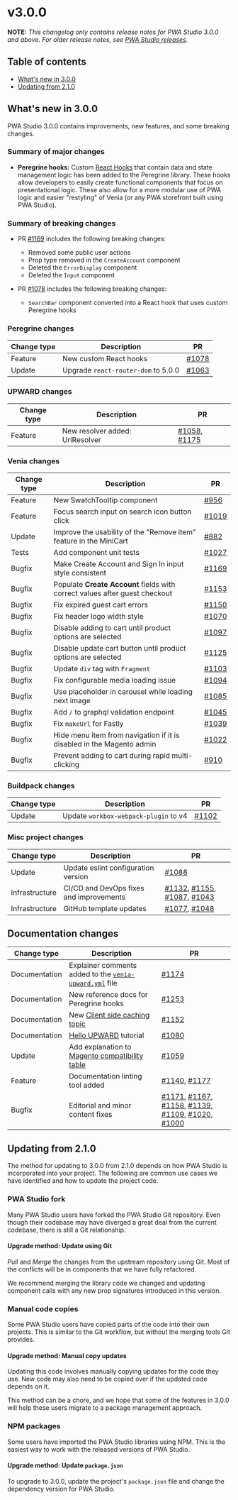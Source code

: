 # v3.0.0

**NOTE:**
_This changelog only contains release notes for PWA Studio 3.0.0 and above._
_For older release notes, see [PWA Studio releases][]._

## Table of contents

-   [What's new in 3.0.0](#whats-new-in-300)
-   [Updating from 2.1.0](#updating-from-210)

## What's new in 3.0.0

PWA Studio 3.0.0 contains improvements, new features, and some breaking changes.

### Summary of major changes

-   **Peregrine hooks:**
    Custom [React Hooks][] that contain data and state management logic has been added to the Peregrine library.
    These hooks allow developers to easily create functional components that focus on presentational logic.
    These also allow for a more modular use of PWA logic and easier "restyling" of Venia (or any PWA storefront built using PWA Studio).

### Summary of breaking changes

-   PR [#1169][] includes the following breaking changes:

    -   Removed some public user actions
    -   Prop type removed in the `CreateAccount` component
    -   Deleted the `ErrorDisplay` component
    -   Deleted the `Input` component

-   PR [#1078][] includes the following breaking changes:

    -   `SearchBar` component converted into a React hook that uses custom Peregrine hooks

### Peregrine changes

| Change type | Description                         | PR        |
| ----------- | ----------------------------------- | --------- |
| Feature     | New custom React hooks              | [#1078][] |
| Update      | Upgrade `react-router-dom` to 5.0.0 | [#1063][] |

### UPWARD changes

| Change type | Description                     | PR                   |
| ----------- | ------------------------------- | -------------------- |
| Feature     | New resolver added: UrlResolver | [#1058][], [#1175][] |

### Venia changes

| Change type | Description                                                                 | PR        |
| ----------- | --------------------------------------------------------------------------- | --------- |
| Feature     | New SwatchTooltip component                                                 | [#956][]  |
| Feature     | Focus search input on search icon button click                              | [#1019][] |
| Update      | Improve the usability of the "Remove item" feature in the MiniCart          | [#882][]  |
| Tests       | Add component unit tests                                                    | [#1027][] |
| Bugfix      | Make Create Account and Sign In input style consistent                      | [#1169][] |
| Bugfix      | Populate **Create Account** fields with correct values after guest checkout | [#1153][] |
| Bugfix      | Fix expired guest cart errors                                               | [#1150][] |
| Bugfix      | Fix header logo width style                                                 | [#1070][] |
| Bugfix      | Disable adding to cart until product options are selected                   | [#1097][] |
| Bugfix      | Disable update cart button until product options are selected               | [#1125][] |
| Bugfix      | Update `div` tag with `Fragment`                                            | [#1103][] |
| Bugfix      | Fix configurable media loading issue                                        | [#1094][] |
| Bugfix      | Use placeholder in carousel while loading next image                        | [#1085][] |
| Bugfix      | Add `/` to graphql validation endpoint                                      | [#1045][] |
| Bugfix      | Fix `makeUrl` for Fastly                                                    | [#1039][] |
| Bugfix      | Hide menu item from navigation if it is disabled in the Magento admin       | [#1022][] |
| Bugfix      | Prevent adding to cart during rapid multi-clicking                          | [#910][]  |

### Buildpack changes

| Change type | Description                           | PR        |
| ----------- | ------------------------------------- | --------- |
| Update      | Update `workbox-webpack-plugin` to v4 | [#1102][] |

### Misc project changes

| Change type    | Description                             | PR                                         |
| -------------- | --------------------------------------- | ------------------------------------------ |
| Update         | Update eslint configuration version     | [#1088][]                                  |
| Infrastructure | CI/CD and DevOps fixes and improvements | [#1132][], [#1155][], [#1087][], [#1043][] |
| Infrastructure | GitHub template updates                 | [#1077][], [#1048][]                       |

## Documentation changes

| Change type   | Description                                                 | PR                                                                          |
| ------------- | ----------------------------------------------------------- | --------------------------------------------------------------------------- |
| Documentation | Explainer comments added to the [`venia-upward.yml`][] file | [#1174][]                                                                   |
| Documentation | New reference docs for Peregrine hooks                      | [#1253][]                                                                   |
| Documentation | New [Client side caching topic][]                           | [#1152][]                                                                   |
| Documentation | [Hello UPWARD][] tutorial                                   | [#1080][]                                                                   |
| Update        | Add explanation to [Magento compatibility table][]          | [#1059][]                                                                   |
| Feature       | Documentation linting tool added                            | [#1140][], [#1177][]                                                        |
| Bugfix        | Editorial and minor content fixes                           | [#1171][], [#1167][], [#1158][], [#1139][], [#1109][], [#1020][], [#1000][] |

## Updating from 2.1.0

The method for updating to 3.0.0 from 2.1.0 depends on how PWA Studio is incorporated into your project.
The following are common use cases we have identified and how to update the project code.

### PWA Studio fork

Many PWA Studio users have forked the PWA Studio Git repository.
Even though their codebase may have diverged a great deal from the current codebase, there is still a Git relationship.

#### Upgrade method: Update using Git

_Pull_ and _Merge_ the changes from the upstream repository using Git.
Most of the conflicts will be in components that we have fully refactored.

We recommend merging the library code we changed and updating component calls with any new prop signatures introduced in this version.

### Manual code copies

Some PWA Studio users have copied parts of the code into their own projects.
This is similar to the Git workflow, but without the merging tools Git provides.

#### Upgrade method: Manual copy updates

Updating this code involves manually copying updates for the code they use.
New code may also need to be copied over if the updated code depends on it.

This method can be a chore, and we hope that some of the features in 3.0.0 will help these users migrate to a package management approach.

### NPM packages

Some users have imported the PWA Studio libraries using NPM.
This is the easiest way to work with the released versions of PWA Studio.

#### Upgrade method: Update `package.json`

To upgrade to 3.0.0, update the project's `package.json` file and change the dependency version for PWA Studio.

[pwa studio releases]: https://github.com/magento-research/pwa-studio/releases
[client side caching topic]: https://magento-research.github.io/pwa-studio/technologies/basic-concepts/client-side-caching/
[`venia-upward.yml`]: https://github.com/magento-research/pwa-studio/blob/develop/packages/venia-concept/venia-upward.yml
[hello upward]: https://magento-research.github.io/pwa-studio/tutorials/hello-upward/simple-server/
[magento compatibility table]: https://magento-research.github.io/pwa-studio/technologies/magento-compatibility/
[react hooks]: https://reactjs.org/docs/hooks-intro.html
[#1253]: https://github.com/magento-research/pwa-studio/pull/1253
[#1177]: https://github.com/magento-research/pwa-studio/pull/1177
[#1058]: https://github.com/magento-research/pwa-studio/pull/1058
[#1175]: https://github.com/magento-research/pwa-studio/pull/1175
[#1174]: https://github.com/magento-research/pwa-studio/pull/1174
[#1171]: https://github.com/magento-research/pwa-studio/pull/1171
[#1169]: https://github.com/magento-research/pwa-studio/pull/1169
[#1167]: https://github.com/magento-research/pwa-studio/pull/1167
[#1158]: https://github.com/magento-research/pwa-studio/pull/1158
[#1155]: https://github.com/magento-research/pwa-studio/pull/1155
[#1153]: https://github.com/magento-research/pwa-studio/pull/1153
[#1152]: https://github.com/magento-research/pwa-studio/pull/1152
[#1150]: https://github.com/magento-research/pwa-studio/pull/1150
[#1140]: https://github.com/magento-research/pwa-studio/pull/1140
[#1139]: https://github.com/magento-research/pwa-studio/pull/1139
[#1132]: https://github.com/magento-research/pwa-studio/pull/1132
[#1070]: https://github.com/magento-research/pwa-studio/pull/1070
[#1125]: https://github.com/magento-research/pwa-studio/pull/1125
[#1109]: https://github.com/magento-research/pwa-studio/pull/1109
[#1103]: https://github.com/magento-research/pwa-studio/pull/1103
[#1102]: https://github.com/magento-research/pwa-studio/pull/1102
[#1097]: https://github.com/magento-research/pwa-studio/pull/1097
[#1094]: https://github.com/magento-research/pwa-studio/pull/1094
[#1088]: https://github.com/magento-research/pwa-studio/pull/1088
[#1087]: https://github.com/magento-research/pwa-studio/pull/1087
[#1085]: https://github.com/magento-research/pwa-studio/pull/1085
[#1080]: https://github.com/magento-research/pwa-studio/pull/1080
[#1077]: https://github.com/magento-research/pwa-studio/pull/1077
[#1063]: https://github.com/magento-research/pwa-studio/pull/1063
[#1059]: https://github.com/magento-research/pwa-studio/pull/1059
[#1048]: https://github.com/magento-research/pwa-studio/pull/1048
[#1045]: https://github.com/magento-research/pwa-studio/pull/1045
[#1039]: https://github.com/magento-research/pwa-studio/pull/1039
[#1027]: https://github.com/magento-research/pwa-studio/pull/1027
[#1022]: https://github.com/magento-research/pwa-studio/pull/1022
[#1020]: https://github.com/magento-research/pwa-studio/pull/1020
[#1019]: https://github.com/magento-research/pwa-studio/pull/1019
[#1000]: https://github.com/magento-research/pwa-studio/pull/1000
[#956]: https://github.com/magento-research/pwa-studio/pull/956
[#910]: https://github.com/magento-research/pwa-studio/pull/910
[#882]: https://github.com/magento-research/pwa-studio/pull/882
[#1078]: https://github.com/magento-research/pwa-studio/pull/1078
[#1043]: https://github.com/magento-research/pwa-studio/pull/1043
